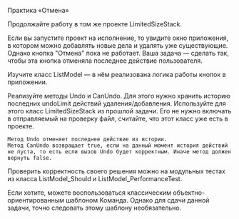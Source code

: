 Практика «Отмена»

Продолжайте работу в том же проекте LimitedSizeStack.

Если вы запустите проект на исполнение, то увидите окно приложения, в котором можно добавлять новые дела и удалять уже существующие. Однако кнопка "Отмена" пока не работает. Ваша задача — сделать так, чтобы эта кнопка отменяла последнее действие пользователя.

Изучите класс ListModel — в нём реализована логика работы кнопок в приложении.

Реализуйте методы Undo и CanUndo. Для этого нужно хранить историю последних undoLimit действий удаления/добавления. Используйте для этого класс LimitedSizeStack из прошлой задачи. Его не нужно включать в отправляемый на проверку файл, считайте, что этот класс уже есть в проекте.

    Метод Undo отменяет последнее действие из истории.
    Метод CanUndo возвращает true, если на данный момент история действий не пуста, то есть если вызов Undo будет корректным. Иначе метод должен вернуть false.

Проверить корректность своего решения можно на модульных тестах из класса ListModel_Should и ListModel_PerformanceTest.

Если хотите, можете воспользоваться классическим объектно-ориентированным шаблоном Команда. Однако для сдачи данной задачи, точно следовать этому шаблону необязательно.

